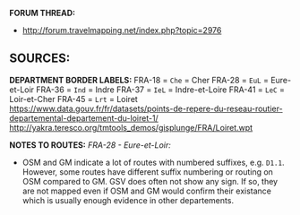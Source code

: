 ﻿**FORUM THREAD:**
- http://forum.travelmapping.net/index.php?topic=2976


**SOURCES:**
- 

**DEPARTMENT BORDER LABELS:**
FRA-18 = `Che` = Cher
FRA-28 = `EuL` = Eure-et-Loir
FRA-36 = `Ind` = Indre
FRA-37 = `IeL` = Indre-et-Loire
FRA-41 = `LeC` = Loir-et-Cher
FRA-45 = `Lrt` = Loiret
   https://www.data.gouv.fr/fr/datasets/points-de-repere-du-reseau-routier-departemental-departement-du-loiret-1/
   http://yakra.teresco.org/tmtools_demos/gisplunge/FRA/Loiret.wpt


**NOTES TO ROUTES:**
*FRA-28 - Eure-et-Loir:*
- OSM and GM indicate a lot of routes with numbered suffixes, e.g. `D1.1`. However, some routes have different suffix numbering or routing on OSM compared to GM. GSV does often not show any sign. If so, they are not mapped even if OSM and GM would confirm their existance which is usually enough evidence in other departements.